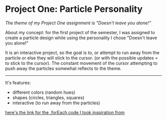 # Project One: Particle Personality

*The theme of my Project One assignment is "Doesn't leave you alone!"*

About my concept: for the first project of the semester, I was assigned
to create a particle design while using the personality I chose "Doesn't leave you alone!"

It is an interactive project, so the goal is to, or attempt to run away
from the particle or else they will stick to the cursor.
(or with the possible updates = to stick to the cursor). The constant
movement of the cursor attempting to push away the particles somewhat reflects to the theme. 

___

It's features:
- different colors (random hues)
- shapes (circles, triangles, squares)
- interactive (to run away from the particles)

[here's the link for the .forEach code I took inspiration from](https://p5js.org/examples/simulate-particles.html)

